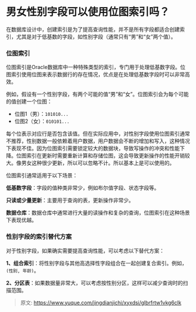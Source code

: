 # 男女性别字段可以使用位图索引吗？

在数据库设计中，创建索引是为了提高查询性能，并不是所有字段都适合创建索引，尤其是对于低基数的字段，如性别字段（通常只有“男”和“女”两个值）。

### 位图索引
位图索引是Oracle数据库中一种特殊类型的索引，专门用于处理低基数字段。位图索引使用位图来表示数据行的存在情况，优点是在处理低基数字段时可以非常高效。

例如，假设有一个性别字段，有两个可能的值“男”和“女”。位图索引会为每个可能的值创建一个位图：

+ 位图1（男）：`101010...`
+ 位图2（女）：`010101...`

每个位表示对应行是否包含该值。但在实际应用中，对性别字段使用位图索引通常不推荐，性别数据一般依赖着用户数据，用户数据会不断的增加和写入，这种情况下表现不佳。因为位图索引需要锁定较大的数据块，导致写操作的冲突和性能下降。位图索引在更新时需要重新计算和存储位图，这会导致更新操作的性能开销较大。像男女这种很少更新，所以可以忽略不计。所以基本上是可以使用的。

位图索引通常适用于以下场景：

**低基数字段**：字段的值种类非常少，例如布尔值字段、状态字段等。

**只读或少量更新**：主要用于查询的表，更新操作非常少。

**数据仓库**：数据仓库中通常进行大量的读操作和复杂的查询，位图索引在这种场景下表现优越。

### 性别字段的索引替代方案
对于性别字段，如果确实需要提高查询性能，可以考虑以下替代方案：

**1、组合索引**：将性别字段与其他高选择性字段组合在一起创建复合索引。例如，`(性别, 年龄)`。

**2、分区表**：如果数据量非常大，可以考虑按性别分区，这样可以减少查询时的扫描范围。



> 原文: <https://www.yuque.com/jingdianjichi/xyxdsi/glbrfrtw1vkg6clk>